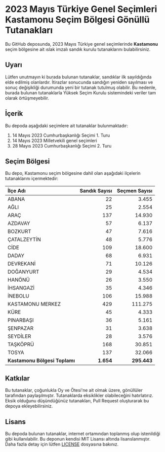 # 2023 Mayıs Türkiye Genel Seçimleri Kastamonu Seçim Bölgesi Gönüllü Tutanakları

Bu GitHub deposunda, 2023 Mayıs Türkiye genel seçimlerinde **Kastamonu** seçim bölgesine ait ıslak imzalı sandık kurulu tutanaklarını bulabilirsiniz.

## Uyarı

Lütfen unutmayın ki burada bulunan tutanaklar, sandıklar ilk sayıldığında elde edilmiş olanlardır. İtirazlar sonucunda sandığın yeniden sayılması ve sonuç değişikliği durumunda yeni bir tutanak tutulmuş olabilir. Bu nedenle, burada bulunan tutanaklarla Yüksek Seçim Kurulu sistemindeki veriler tam olarak örtüşmeyebilir.

## İçerik

Bu depoda aşağıdaki seçimlere ait tutanaklar bulunmaktadır:

1. 14 Mayıs 2023 Cumhurbaşkanlığı Seçimi 1. Turu
2. 14 Mayıs 2023 Milletvekili genel seçimleri
3. 28 Mayıs 2023 Cumhurbaşkanlığı Seçimi 2. Turu

## Seçim Bölgesi

Bu depo, Kastamonu seçim bölgesine dahil olan aşağıdaki ilçelerin tutanaklarını içermektedir:

| İlçe Adı | Sandık Sayısı | Seçmen Sayısı |
| :------- | ------------: | ------------: |
 | ABANA  |           22  |        3.455  | 
 | AĞLI  |           25  |        2.554  | 
 | ARAÇ  |          137  |       14.930  | 
 | AZDAVAY  |           57  |        6.137  | 
 | BOZKURT  |           47  |        7.616  | 
 | ÇATALZEYTİN  |           48  |        5.776  | 
 | CİDE  |          109  |       18.600  | 
 | DADAY  |           68  |        6.931  | 
 | DEVREKANİ  |           71  |       10.126  | 
 | DOĞANYURT  |           29  |        4.534  | 
 | HANÖNÜ  |           26  |        3.550  | 
 | İHSANGAZİ  |           35  |        4.346  | 
 | İNEBOLU  |          106  |       15.988  | 
 | KASTAMONU MERKEZ  |          429  |      111.275  | 
 | KÜRE  |           45  |        4.333  | 
 | PINARBAŞI  |           36  |        5.161  | 
 | ŞENPAZAR  |           31  |        3.638  | 
 | SEYDİLER  |           28  |        3.576  | 
 | TAŞKÖPRÜ  |          168  |       30.851  | 
 | TOSYA  |          137  |       32.066  |
| **Kastamonu Bölgesi Toplamı**  |  **1.654**  |  **295.443**  |

## Katkılar

Bu tutanaklar, çoğunlukla Oy ve Ötesi'ne ait olmak üzere, gönüllüler tarafından paylaşılmıştır. Tutanaklarda eksiklikler olabileceğini hatırlatırız. Eksik olduğunu düşündüğünüz tutanakları, Pull Request oluşturarak bu depoya ekleyebilirsiniz.

## Lisans

Bu depoda bulunan tutanaklar, internet ortamından toplanmış olup istenildiği gibi kullanılabilir.
Bu deponun kendisi MIT Lisansı altında lisanslanmıştır. Daha fazla detay için lütfen [LICENSE](LICENSE) dosyasına bakınız.
